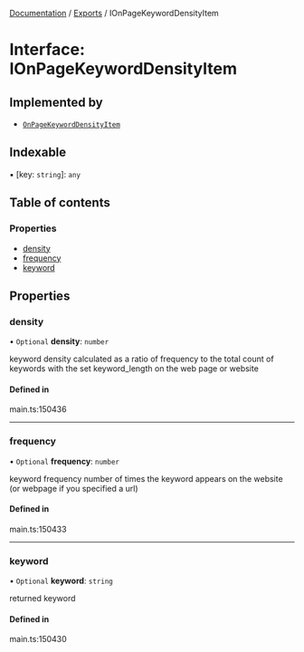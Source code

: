 [Documentation](../README.md) / [Exports](../modules.md) / IOnPageKeywordDensityItem

# Interface: IOnPageKeywordDensityItem

## Implemented by

- [`OnPageKeywordDensityItem`](../classes/OnPageKeywordDensityItem.md)

## Indexable

▪ [key: `string`]: `any`

## Table of contents

### Properties

- [density](IOnPageKeywordDensityItem.md#density)
- [frequency](IOnPageKeywordDensityItem.md#frequency)
- [keyword](IOnPageKeywordDensityItem.md#keyword)

## Properties

### density

• `Optional` **density**: `number`

keyword density
calculated as a ratio of frequency to the total count of keywords with the set keyword_length on the web page or website

#### Defined in

main.ts:150436

___

### frequency

• `Optional` **frequency**: `number`

keyword frequency
number of times the keyword appears on the website (or webpage if you specified a url)

#### Defined in

main.ts:150433

___

### keyword

• `Optional` **keyword**: `string`

returned keyword

#### Defined in

main.ts:150430
